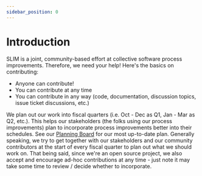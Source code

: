 ```yaml
---
sidebar_position: 0
---
```


# Introduction 

SLIM is a joint, community-based effort at collective software process improvements. Therefore, we need your help! Here's the basics on contributing:
- Anyone can contribute!
- You can contribute at any time
- You can contribute in any way (code, documentation, discussion topics, issue ticket discussions, etc.)

We plan out our work into fiscal quarters (i.e. Oct - Dec as Q1, Jan - Mar as Q2, etc.). This helps our stakeholders (the folks using our process improvements) plan to incorporate process improvements better into their schedules. See our [Planning Board](https://github.com/orgs/NASA-AMMOS/projects/3/views/4) for our most up-to-date plan. Generally speaking, we try to get together with our stakeholders and our community contributors at the start of every fiscal quarter to plan out what we should work on. That being said, since we're an open source project, we also accept and encourage ad-hoc contributions at any time - just note it may take some time to review / decide whether to incorporate. 